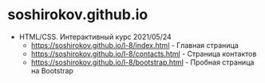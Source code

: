 # soshirokov.github.io

* HTML/CSS. Интерактивный курс 2021/05/24
    * https://soshirokov.github.io/l-8/index.html - Главная страница
    * https://soshirokov.github.io/l-8/contacts.html - Страница контактов
    * https://soshirokov.github.io/l-8/bootstrap.html - Пробная страница на Bootstrap
